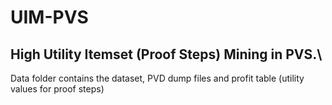 # UIM-PVS
## High Utility Itemset (Proof Steps) Mining in PVS.\
Data folder contains the dataset, PVD dump files and profit table (utility values for proof steps)
